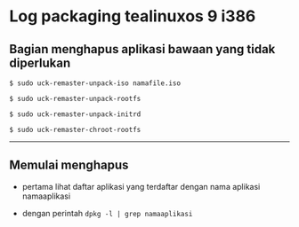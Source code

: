 Log packaging tealinuxos 9 i386
===============================

## Bagian menghapus aplikasi bawaan yang tidak diperlukan

```shell
$ sudo uck-remaster-unpack-iso namafile.iso

$ sudo uck-remaster-unpack-rootfs

$ sudo uck-remaster-unpack-initrd

$ sudo uck-remaster-chroot-rootfs
```
------------------------------------
## Memulai menghapus

- pertama lihat daftar aplikasi yang terdaftar dengan nama aplikasi namaaplikasi

- dengan perintah `dpkg -l | grep namaaplikasi` 


